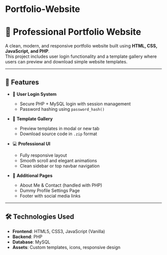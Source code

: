 # Portfolio-Website
# 💼 Professional Portfolio Website

A clean, modern, and responsive portfolio website built using **HTML, CSS, JavaScript, and PHP**.  
This project includes user login functionality and a template gallery where users can preview and download simple website templates.

---

## 🚀 Features

- 🔐 **User Login System**
  - Secure PHP + MySQL login with session management
  - Password hashing using `password_hash()`

- 📁 **Template Gallery**
  - Preview templates in modal or new tab
  - Download source code in `.zip` format

- 💻 **Professional UI**
  - Fully responsive layout
  - Smooth scroll and elegant animations
  - Clean sidebar or top navbar navigation

- 📄 **Additional Pages**
  - About Me & Contact (handled with PHP)
  - Dummy Profile Settings Page
  - Footer with social media links

---

## 🛠 Technologies Used

- **Frontend**: HTML5, CSS3, JavaScript (Vanilla)
- **Backend**: PHP
- **Database**: MySQL
- **Assets**: Custom templates, icons, responsive design


